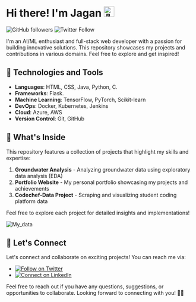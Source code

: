  <h1>Hi there! I'm Jagan <img src="https://github.com/wervlad/wervlad/assets/24524555/766d336d-b87d-44ba-807c-c51de2bc6b4d" width="28px" alt="👋"></h1>

![GitHub followers](https://img.shields.io/github/followers/jagansanikommu?style=social)
![Twitter Follow](https://img.shields.io/twitter/follow/jagans_7?style=social)


I'm an AI/ML enthusiast and full-stack web developer with a passion for building innovative solutions. This repository showcases my projects and contributions in various domains. Feel free to explore and get inspired!



## 🚀 Technologies and Tools

- **Languages**: HTML, CSS, Java, Python, C.
- **Frameworks**: Flask.
- **Machine Learning**: TensorFlow, PyTorch, Scikit-learn
- **DevOps**: Docker, Kubernetes, Jenkins
- **Cloud**: Azure, AWS
- **Version Control**: Git, GitHub

## 🌱 What's Inside

This repository features a collection of projects that highlight my skills and expertise:

1. **Groundwater Analysis** - Analyzing groundwater data using exploratory data analysis (EDA)
2. **Portfolio Website** - My personal portfolio showcasing my projects and achievements
3. **Codechef-Data Project** - Scraping and visualizing student coding platform data

Feel free to explore each project for detailed insights and implementations!

![My_data](https://github-readme-stats.vercel.app/api?username=jagansanikommu&show_icons=true&bg_color=00000000)

## 🤝 Let's Connect

Let's connect and collaborate on exciting projects! You can reach me via:

- [![Follow on Twitter](https://img.shields.io/badge/--twitter?label=Twitter&logo=Twitter&style=social)](https://twitter.com/jagans_7)
- [![Connect on LinkedIn](https://img.shields.io/badge/--linkedin?label=LinkedIn&logo=LinkedIn&style=social)](https://www.linkedin.com/in/jagan7)

Feel free to reach out if you have any questions, suggestions, or opportunities to collaborate. Looking forward to connecting with you! 🌟✨
